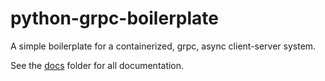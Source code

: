 # python-grpc-boilerplate

A simple boilerplate for a containerized, grpc, async client-server system.

See the [docs](./docs) folder for all documentation.

